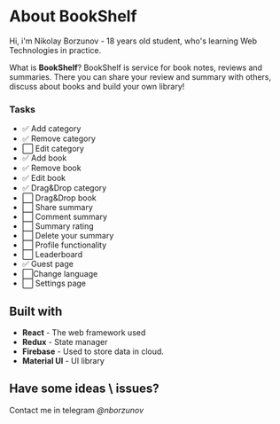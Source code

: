 # About BookShelf

Hi, i'm Nikolay Borzunov - 18 years old student, who's learning Web Technologies in practice.

What is **BookShelf**?
BookShelf is service for book notes, reviews and summaries. 
There you can share your review and summary with others, discuss about books and build your own library!

### Tasks
* :white_check_mark: Add category
* :white_check_mark: Remove category
* :white_large_square: Edit category
* :white_check_mark: Add book
* :white_check_mark: Remove book
* :white_check_mark: Edit book
* :white_check_mark: Drag&Drop category
* :white_large_square: Drag&Drop book
* :white_large_square: Share summary
* :white_large_square: Comment summary
* :white_large_square: Summary rating
* :white_large_square: Delete your summary
* :white_large_square: Profile functionality
* :white_large_square: Leaderboard
* :white_check_mark: Guest page
* :white_large_square:Change language
* :white_large_square: Settings page
## Built with
* **React** - The web framework used
* **Redux** - State manager
* **Firebase** - Used to store data in cloud.
* **Material UI** - UI library

## Have some ideas \ issues?
Contact me in telegram *@nborzunov*
